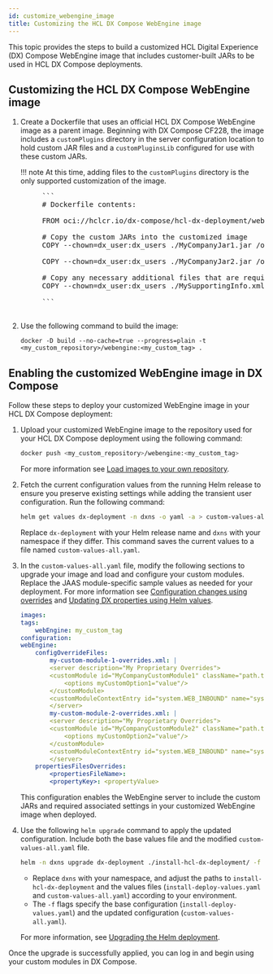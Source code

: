 ```yaml
---
id: customize_webengine_image
title: Customizing the HCL DX Compose WebEngine image
---
```


This topic provides the steps to build a customized HCL Digital Experience (DX) Compose WebEngine image that includes customer-built JARs to be used in HCL DX Compose deployments.

## Customizing the HCL DX Compose WebEngine image

1. Create a Dockerfile that uses an official HCL DX Compose WebEngine image as a parent image. Beginning with DX Compose CF228, the image includes a `customPlugins` directory in the server configuration location to hold custom JAR files and a `customPluginsLib` configured for use with these custom JARs.

    !!! note
        At this time, adding files to the `customPlugins` directory is the only supported customization of the image.

    <pre>
        ```
        # Dockerfile contents:

        FROM oci://hclcr.io/dx-compose/hcl-dx-deployment/webengine:CF228_20250516-1642_34573

        # Copy the custom JARs into the customized image
        COPY --chown=dx_user:dx_users ./MyCompanyJar1.jar /opt/openliberty/wlp/usr/servers/defaultServer/customPlugins/MyCompanyJar1.jar

        COPY --chown=dx_user:dx_users ./MyCompanyJar2.jar /opt/openliberty/wlp/usr/servers/defaultServer/customPlugins/MyCompanyJar2.jar

        # Copy any necessary additional files that are required by the custom jars into the customized image
        COPY --chown=dx_user:dx_users ./MySupportingInfo.xml /opt/openliberty/wlp/usr/servers/defaultServer/customPlugins/MySupportingInfo.xml

        ```
    </pre>

2. Use the following command to build the image:

    ```
    docker -D build --no-cache=true --progress=plain -t <my_custom_repository>/webengine:<my_custom_tag> .
    ```

## Enabling the customized WebEngine image in DX Compose

Follow these steps to deploy your customized WebEngine image in your HCL DX Compose deployment:

1. Upload your customized WebEngine image to the repository used for your HCL DX Compose deployment using the following command:

    ```sh
    docker push <my_custom_repository>/webengine:<my_custom_tag>
    ```

    For more information see [Load images to your own repository](../../install/kubernetes_deployment/preparation/get_the_code/prepare_load_images.md#loading-images).

2. Fetch the current configuration values from the running Helm release to ensure you preserve existing settings while adding the transient user configuration. Run the following command:

    ```sh
    helm get values dx-deployment -n dxns -o yaml -a > custom-values-all.yaml
    ```

    Replace `dx-deployment` with your Helm release name and `dxns` with your namespace if they differ. This command saves the current values to a file named `custom-values-all.yaml`.

3. In the `custom-values-all.yaml` file, modify the following sections to upgrade your image and load and configure your custom modules. Replace the JAAS module-specific sample values as needed for your deployment. For more information see [Configuration changes using overrides](configuration_changes_using_overrides.md) and [Updating DX properties using Helm values](./update_properties_with_helm.md).

    ```yaml
    images:
    tags:
        webEngine: my_custom_tag
    configuration:
    webEngine:
        configOverrideFiles:
            my-custom-module-1-overrides.xml: |
            <server description="My Proprietary Overrides">
            <customModule id="MyCompanyCustomModule1" className="path.to.your.main.class.in.module.jar.ClassName" controlFlag="REQUIRED" libraryRef="customPluginsLib">
                <options myCustomOption1="value"/>
            </customModule>
            <customModuleContextEntry id="system.WEB_INBOUND" name="system.WEB_INBOUND" loginModuleRef="MyCompanyCustomModule1, hashtable" />
            </server>
            my-custom-module-2-overrides.xml: |
            <server description="My Proprietary Overrides">
            <customModule id="MyCompanyCustomModule2" className="path.to.your.main.class.in.module.jar.ClassName" controlFlag="REQUIRED" libraryRef="customPluginsLib">
                <options myCustomOption2="value"/>
            </customModule>
            <customModuleContextEntry id="system.WEB_INBOUND" name="system.WEB_INBOUND" loginModuleRef="MyCompanyCustomModule2, hashtable" />
            </server>
        propertiesFilesOverrides:
            <propertiesFileName>:
            <propertyKey>: <propertyValue>
    ```

    This configuration enables the WebEngine server to include the custom JARs and required associated settings in your customized WebEngine image when deployed.

4. Use the following `helm upgrade` command to apply the updated configuration. Include both the base values file and the modified `custom-values-all.yaml` file.

    ```sh
    helm -n dxns upgrade dx-deployment ./install-hcl-dx-deployment/ -f install-deploy-values.yaml -f custom-values-all.yaml
    ```

    - Replace `dxns` with your namespace, and adjust the paths to `install-hcl-dx-deployment` and the values files (`install-deploy-values.yaml` and `custom-values-all.yaml`) according to your environment.
    - The `-f` flags specify the base configuration (`install-deploy-values.yaml`) and the updated configuration (`custom-values-all.yaml`).

    For more information, see [Upgrading the Helm deployment](../working_with_compose/helm_upgrade_values.md).

Once the upgrade is successfully applied, you can log in and begin using your custom modules in DX Compose.
